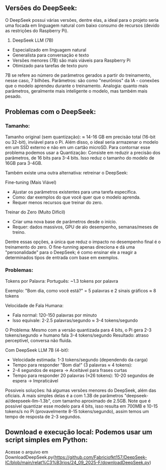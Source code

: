 ## Versões do DeepSeek:
O DeepSeek possui várias versões, dentre elas, a ideal para o projeto seria uma focada em linguagem natural com baixo consumo de recursos (devido as restrições do Raspberry Pi).
1. DeepSeek LLM (7B)
- Especializado em linguagem natural
- Generalista para conversação e texto
- Versões menores (7B) são mais viáveis para Raspberry Pi
- Otimizado para tarefas de texto puro

7B se refere ao número de parâmetros gerados a partir do treinamento, nesse caso, 7 bilhões.
Parâmetros: são como "neurônios" da IA - conexões que o modelo aprendeu durante o treinamento.
Analogia: quanto mais parâmetros, geralmente mais inteligente o modelo, mas também mais pesado.

## Problemas com o DeepSeek:

### Tamanho:
Tamanho original (sem quantização): ≈ 14-16 GB em precisão total (16-bit ou 32-bit), inviável para o Pi. Além disso, o ideal seria armazenar o modelo em um SSD externo e não em um cartão microSD.
Para contornar esse problema podemos usar a Quantização: Consiste em reduzir a precisão dos parâmetros, de 16 bits para 3-4 bits. Isso reduz o tamanho do modelo de 16GB para 3-4GB. 

Também existe uma outra alternativa: retreinar o DeepSeek:

Fine-tuning (Mais Viável)
  * Ajustar os parâmetros existentes para uma tarefa específica.
  * Como: dar exemplos do que você quer que o modelo aprenda.
  * Requer menos recursos que treinar do zero.

 Treinar do Zero (Muito Difícil)
  * Criar uma nova base de parâmetros desde o início.
  * Requer: dados massivos, GPU de alo desempenho, semanas/meses de treino. 

Dentre essas opções, a única que reduz o impacto no desempenho final é o treinamento do zero. O fine-tunning apenas direciona e dá uma "personalidade" para o DeepSeek; é como ensinar ele a reagir a determinados tipos de entrada com base em exemplos. 

### Problemas:

Tokens por Palavra:
Português: ~1.3 tokens por palavra

Exemplo: "Bom dia, como você está?" = 5 palavras e 2 sinais gráficos ≈ 8 tokens

Velocidade de Fala Humana:
- Fala normal: 120-150 palavras por minuto
- Isso equivale: 2-2.5 palavras/segundo ≈ 3-4 tokens/segundo

O Problema:
Mesmo com a versão quantizada para 4 bits, o Pi gera 2-3 tokens/segundo ≠ humano fala 3-4 tokens/segundo
Resultado: atraso perceptível, conversa não fluida.

Com DeepSeek LLM 7B (4-bit):
- Velocidade estimada: 1-3 tokens/segundo (dependendo da carga)
- Tempo para responder "Bom dia!" (3 palavras ≈ 4 tokens):
- 2-4 segundos de espera → Aceitável para frases curtas
- Tempo para responder 20 palavras (≈26 tokens): 10-20 segundos de espera → Impraticável

  
Possiveis soluções: há algumas versões menores do DeepSeek, além das oficiais. A mais simples delas é a com 1.3B de parâmetros "deepseek-ai/deepseek-llm-1.3b", com tamanho aproximado de 2.5GB. Note que é possível quantizar esse modelo para 4 bits, isso resulta em 700MB e 10-15 tokens/s no Pi (provavelmente 8-15 tokens/segundo), assim temos um tempo de resposta de 2-3 segundos. 


## Download e execução local: Podemos usar um script simples em Python:
Acesse o arquivo em DownloadDeepSeek.py(https://github.com/Fabriciofkt157/DeepSeek-IC/blob/main/relat%C3%B3rios/24_09_2025-F/downloadDeepSeek.py)

